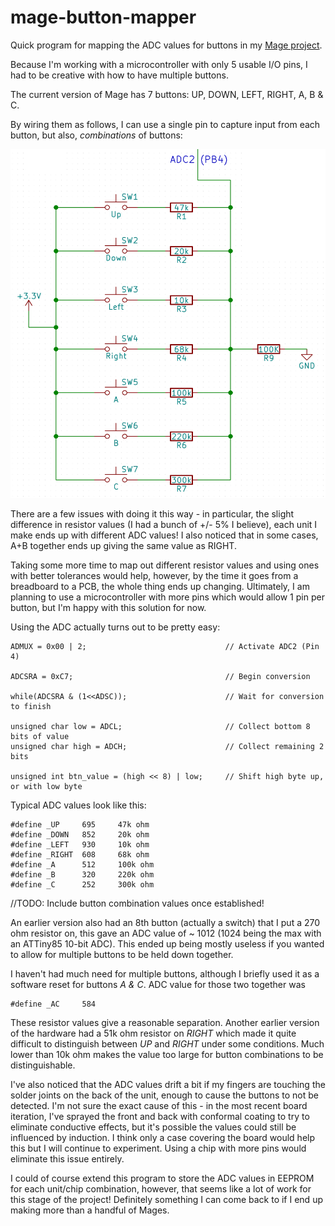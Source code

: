 # mage-button-mapper

Quick program for mapping the ADC values for buttons in my [Mage project](https://github.com/MalphasWats/Mage).

Because I'm working with a microcontroller with only 5 usable I/O pins, I had to be creative with how to have multiple buttons.

The current version of Mage has 7 buttons: UP, DOWN, LEFT, RIGHT, A, B & C.

By wiring them as follows, I can use a single pin to capture input from each button, but also, *combinations* of buttons:

![circuit.png](circuit.png)

There are a few issues with doing it this way - in particular, the slight difference in resistor values (I had a bunch of +/- 5% I believe), each unit I make ends up with different ADC values! I also noticed that in some cases, A+B together ends up giving the same value as RIGHT.

Taking some more time to map out different resistor values and using ones with better tolerances would help, however, by the time it goes from a breadboard to a PCB, the whole thing ends up changing. Ultimately, I am planning to use a microcontroller with more pins which would allow 1 pin per button, but I'm happy with this solution for now.

Using the ADC actually turns out to be pretty easy:

```
ADMUX = 0x00 | 2;                               // Activate ADC2 (Pin 4)

ADCSRA = 0xC7;                                  // Begin conversion
    
while(ADCSRA & (1<<ADSC));                      // Wait for conversion to finish
    
unsigned char low = ADCL;                       // Collect bottom 8 bits of value
unsigned char high = ADCH;                      // Collect remaining 2 bits
    
unsigned int btn_value = (high << 8) | low;     // Shift high byte up, or with low byte
```

Typical ADC values look like this:

```
#define _UP     695     47k ohm
#define _DOWN   852     20k ohm
#define _LEFT   930     10k ohm
#define _RIGHT  608     68k ohm
#define _A      512     100k ohm
#define _B      320     220k ohm
#define _C      252     300k ohm
```

//TODO: Include button combination values once established!

An earlier version also had an 8th button (actually a switch) that I put a 270 ohm resistor on, this gave an ADC value of ~ 1012 (1024 being the max with an ATTiny85 10-bit ADC). This ended up being mostly useless if you wanted to allow for multiple buttons to be held down together.

I haven't had much need for multiple buttons, although I briefly used it as a software reset for buttons *A & C*. ADC value for those two together was

```
#define _AC     584
```

These resistor values give a reasonable separation. Another earlier version of the hardware had a 51k ohm resistor on *RIGHT* which made it quite difficult to distinguish between *UP* and *RIGHT* under some conditions. Much lower than 10k ohm makes the value too large for button combinations to be distinguishable.

I've also noticed that the ADC values drift a bit if my fingers are touching the solder joints on the back of the unit, enough to cause the buttons to not be detected. I'm not sure the exact cause of this - in the most recent board iteration, I've sprayed the front and back with conformal coating to try to eliminate conductive effects, but it's possible the values could still be influenced by induction. I think only a case covering the board would help this but I will continue to experiment. Using a chip with more pins would eliminate this issue entirely.

I could of course extend this program to store the ADC values in EEPROM for each unit/chip combination, however, that seems like a lot of work for this stage of the project! Definitely something I can come back to if I end up making more than a handful of Mages.